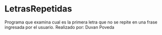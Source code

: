 # LetrasRepetidas
Programa que examina cual es la primera letra que no se repite en una frase ingresada por el usuario.
Realizado por: Duvan Poveda
